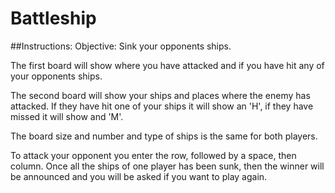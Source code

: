 # Battleship

##Instructions: 
Objective: Sink your opponents ships.

The first board will show where you have attacked and if you
have hit any of your opponents ships.

The second board will show your ships and places where the
enemy has attacked. If they have hit one of your ships it will
show an 'H', if they have missed it will show and 'M'.

The board size and number and type of ships is the same for 
both players.

To attack your opponent you enter the row, followed by a space,
then column. Once all the ships of one player has been sunk,
then the winner will be announced and you will be asked if you
want to play again.

